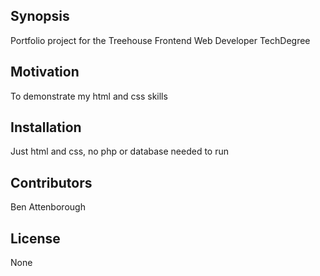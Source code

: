 ## Synopsis

Portfolio project for the Treehouse Frontend Web Developer TechDegree

## Motivation

To demonstrate my html and css skills

## Installation

Just html and css, no php or database needed to run

## Contributors

Ben Attenborough

## License

None